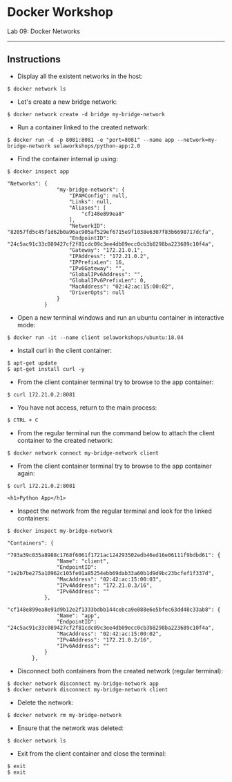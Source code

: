 # Docker Workshop
Lab 09: Docker Networks

---

## Instructions

 - Display all the existent networks in the host:
```
$ docker network ls
```

 - Let's create a new bridge network:
```
$ docker network create -d bridge my-bridge-network
```

 - Run a container linked to the created network:
```
$ docker run -d -p 8081:8081 -e "port=8081" --name app --network=my-bridge-network selaworkshops/python-app:2.0
```

 - Find the container internal ip using:
```
$ docker inspect app
```
```
"Networks": {
                "my-bridge-network": {
                    "IPAMConfig": null,
                    "Links": null,
                    "Aliases": [
                        "cf148e899ea8"
                    ],
                    "NetworkID": "82057fd5c45f1d62b0a96ac905af529ef6715e9f1038e6307f83b6698717dcfa",
                    "EndpointID": "24c5ac91c33c089427cf2f81cdc09c3ee4db09ecc0cb3b8298ba223689c10f4a",
                    "Gateway": "172.21.0.1",
                    "IPAddress": "172.21.0.2",
                    "IPPrefixLen": 16,
                    "IPv6Gateway": "",
                    "GlobalIPv6Address": "",
                    "GlobalIPv6PrefixLen": 0,
                    "MacAddress": "02:42:ac:15:00:02",
                    "DriverOpts": null
                }
            }
```

 - Open a new terminal windows and run an ubuntu container in interactive mode:
```
$ docker run -it --name client selaworkshops/ubuntu:18.04
```

 - Install curl in the client container:
```
$ apt-get update
$ apt-get install curl -y
```

 - From the client container terminal try to browse to the app container:
```
$ curl 172.21.0.2:8081
```

 - You have not access, return to the main process:
```
$ CTRL + C
```

 - From the regular terminal run the command below to attach the client container to the created network:
```
$ docker network connect my-bridge-network client
```

 - From the client container terminal try to browse to the app container again:
```
$ curl 172.21.0.2:8081
```
```
<h1>Python App</h1>
```

 - Inspect the network from the regular terminal and look for the linked containers:
```
$ docker inspect my-bridge-network
```
```
"Containers": {
            "793a39c035a8988c1768f6061f1721ac124293502edb46ed16e06111f9bdbd61": {
                "Name": "client",
                "EndpointID": "1e2b7be275a10962c105fe01a85254ebb69dab33a60b1d9d9bc23bcfef1f337d",
                "MacAddress": "02:42:ac:15:00:03",
                "IPv4Address": "172.21.0.3/16",
                "IPv6Address": ""
            },
            "cf148e899ea8e91d9b12e2f1333bdbb144cebca9e088e6e5bfec63dd48c33ab8": {
                "Name": "app",
                "EndpointID": "24c5ac91c33c089427cf2f81cdc09c3ee4db09ecc0cb3b8298ba223689c10f4a",
                "MacAddress": "02:42:ac:15:00:02",
                "IPv4Address": "172.21.0.2/16",
                "IPv6Address": ""
            }
        },
```

 - Disconnect both containers from the created network (regular terminal):
```
$ docker network disconnect my-bridge-network app
$ docker network disconnect my-bridge-network client
```

 - Delete the network:
```
$ docker network rm my-bridge-network
```

 - Ensure that the network was deleted:
```
$ docker network ls
```

 - Exit from the client container and close the terminal:
```
$ exit
$ exit
```